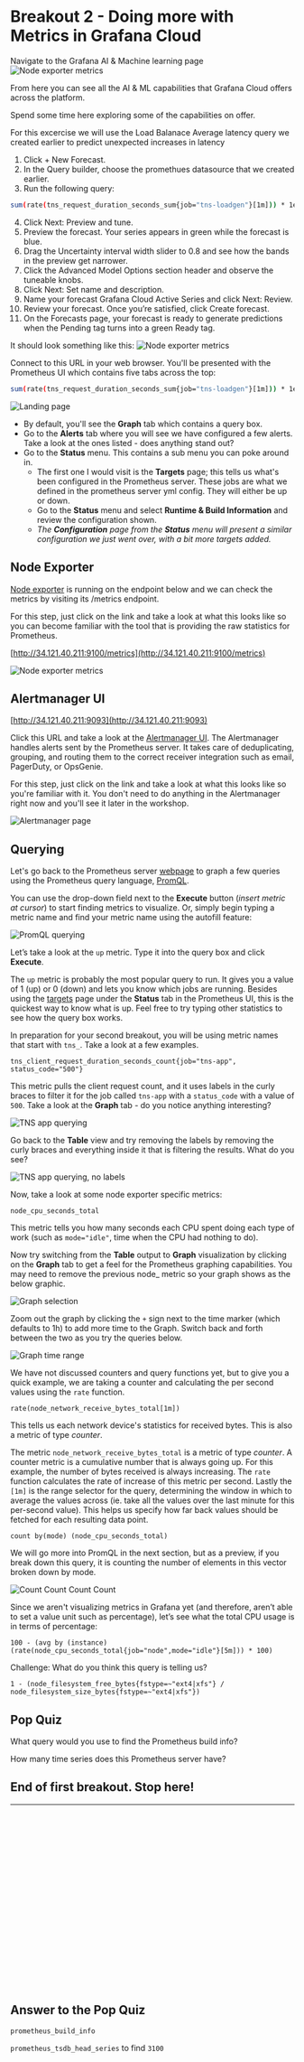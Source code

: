 # Breakout 2 - Doing more with Metrics in Grafana Cloud

Navigate to the Grafana AI & Machine learning page
![Node exporter metrics](images/image27.png)

From here you can see all the AI & ML capabilities that Grafana Cloud offers across the platform.

Spend some time here exploring some of the capabilities on offer.

For this excercise we will use the Load Balanace Average latency query we created earlier to predict unexpected increases in latency

1. Click + New Forecast.
2. In the Query builder, choose the promethues datasource that we created earlier.
3. Run the following query:

```bash
sum(rate(tns_request_duration_seconds_sum{job="tns-loadgen"}[1m])) * 1e3 / sum(rate(tns_request_duration_seconds_count{job="tns-loadgen"}[1m]))
```

4. Click Next: Preview and tune.
5. Preview the forecast. Your series appears in green while the forecast is blue.
6. Drag the Uncertainty interval width slider to 0.8 and see how the bands in the preview get narrower.
7. Click the Advanced Model Options section header and observe the tuneable knobs.
8. Click Next: Set name and description.
9. Name your forecast Grafana Cloud Active Series and click Next: Review.
10. Review your forecast. Once you’re satisfied, click Create forecast.
11. On the Forecasts page, your forecast is ready to generate predictions when the Pending tag turns into a green Ready tag.

It should look something like this:
![Node exporter metrics](images/image28.png)

Connect to this URL in your web browser.  You'll be presented with the Prometheus UI which contains five tabs across the top:

```bash
sum(rate(tns_request_duration_seconds_sum{job="tns-loadgen"}[1m])) * 1e3 / sum(rate(tns_request_duration_seconds_count{job="tns-loadgen"}[1m]))
```

![Landing page](https://github.com/grafana/intro-to-prometheus-breakouts/assets/62857586/55df67b7-e31d-4e69-a62b-0af6652cfe52)



* By default, you'll see the **Graph** tab which contains a query box.
* Go to the **Alerts** tab where you will see we have configured a few alerts. Take a look at the ones listed - does anything stand out?
* Go to the **Status** menu. This contains a sub menu you can poke around in.
  * The first one I would visit is the **Targets** page; this tells us what's been configured in the Prometheus server. These jobs are what we defined in the prometheus server yml config. They will either be up or down.
  * Go to the **Status** menu and select **Runtime & Build Information** and review the configuration shown.
  * *The **Configuration** page from the **Status** menu will present a similar configuration we just went over, with a bit more targets added.*

## Node Exporter
[Node exporter](https://github.com/prometheus/node_exporter) is running on the endpoint below and we can check the metrics by visiting its /metrics endpoint.

For this step, just click on the link and take a look at what this looks like so you can become familiar with the tool that is providing the raw statistics for Prometheus.

[http://34.121.40.211:9100/metrics](http://34.121.40.211:9100/metrics)

![Node exporter metrics](images/image27.png)

## Alertmanager UI
[http://34.121.40.211:9093](http://34.121.40.211:9093)

Click this URL and take a look at the [Alertmanager UI](https://github.com/prometheus/alertmanager). The Alertmanager handles alerts sent by the Prometheus server. It takes care of deduplicating, grouping, and routing them to the correct receiver integration such as email, PagerDuty, or OpsGenie.

For this step, just click on the link and take a look at what this looks like so you're familiar with it. You don't need to do anything in the Alertmanager right now and you'll see it later in the workshop.

![Alertmanager page](images/image3.png)

## Querying
Let's go back to the Prometheus server [webpage](http://34.121.40.211:9090) to graph a few queries using the Prometheus query language, [PromQL](https://prometheus.io/docs/prometheus/latest/querying/basics/).

You can use the drop-down field next to the **Execute** button (*insert metric at cursor*) to start finding metrics to visualize. Or, simply begin typing a metric name and find your metric name using the autofill feature:

![PromQL querying](images/image7.gif)

Let’s take a look at the `up` metric. Type it into the query box and click **Execute**.

The `up` metric is probably the most popular query to run. It gives you a value of 1 (up) or 0 (down) and lets you know which jobs are running. Besides using the [targets](http://34.121.40.211:9090/targets) page under the **Status** tab in the Prometheus UI, this is the quickest way to know what is up. Feel free to try typing other statistics to see how the query box works.

In preparation for your second breakout, you will be using metric names that start with `tns_`. Take a look at a few examples.

```
tns_client_request_duration_seconds_count{job="tns-app", status_code="500"}
```

This metric pulls the client request count, and it uses labels in the curly braces to filter it for the job called `tns-app` with a `status_code` with a value of `500`. Take a look at the **Graph** tab - do you notice anything interesting?

![TNS app querying](images/image22.png)

Go back to the **Table** view and try removing the labels by removing the curly braces and everything inside it that is filtering the results. What do you see?

![TNS app querying, no labels](images/image26.png)

Now, take a look at some node exporter specific metrics:

```
node_cpu_seconds_total
```

This metric tells you how many seconds each CPU spent doing each type of work (such as `mode="idle"`, time when the CPU had nothing to do).

Now try switching from the **Table** output to **Graph** visualization by clicking on the **Graph** tab to get a feel for the Prometheus graphing capabilities. You may need to remove the previous node_ metric so your graph shows as the below graphic.

![Graph selection](images/image23.png)

Zoom out the graph by clicking the `+` sign next to the time marker (which defaults to 1h) to add more time to the Graph. Switch back and forth between the two as you try the queries below.

![Graph time range](images/image25.png)

We have not discussed counters and query functions yet, but to give you a quick example, we are taking a counter and calculating the per second values using the `rate` function.

```
rate(node_network_receive_bytes_total[1m])
```

This tells us each network device's statistics for received bytes. This is also a metric of type _counter_.

The metric `node_network_receive_bytes_total` is a metric of type _counter_. A counter metric is a cumulative number that is always going up. For this example, the number of bytes received is always increasing. The `rate` function calculates the rate of increase of this metric per second. Lastly the `[1m]` is the range selector for the query, determining the window in which to average the values across (ie. take all the values over the last minute for this per-second value). This helps us specify how far back values should be fetched for each resulting data point.

```
count by(mode) (node_cpu_seconds_total)
```

We will go more into PromQL in the next section, but as a preview, if you break down this query, it is counting the number of elements in this vector broken down by mode.


![Count Count](images/image15.png)
Count Count

Since we aren't visualizing metrics in Grafana yet (and therefore, aren’t able to set a value unit such as percentage), let’s see what the total CPU usage is in terms of percentage:

```
100 - (avg by (instance)(rate(node_cpu_seconds_total{job="node",mode="idle"}[5m])) * 100)
```

Challenge: What do you think this query is telling us?

```
1 - (node_filesystem_free_bytes{fstype=~"ext4|xfs"} / node_filesystem_size_bytes{fstype=~"ext4|xfs"})
```

## Pop Quiz
What query would you use to find the Prometheus build info?

How many time series does this Prometheus server have?

## End of first breakout. Stop here!

---
```























```
## Answer to the Pop Quiz
```
prometheus_build_info
```

`prometheus_tsdb_head_series` to find `3100`
